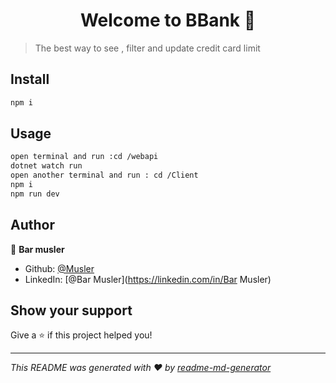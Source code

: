 <h1 align="center">Welcome to BBank 👋</h1>
<p>
</p>

> The best way to see , filter and update credit card limit

## Install

```sh
npm i
```

## Usage

```sh
open terminal and run :cd /webapi 
dotnet watch run  
open another terminal and run : cd /Client  
npm i
npm run dev
```

## Author

👤 **Bar musler**

* Github: [@Musler](https://github.com/Musler)
* LinkedIn: [@Bar Musler](https://linkedin.com/in/Bar Musler)

## Show your support

Give a ⭐️ if this project helped you!

***
_This README was generated with ❤️ by [readme-md-generator](https://github.com/kefranabg/readme-md-generator)_